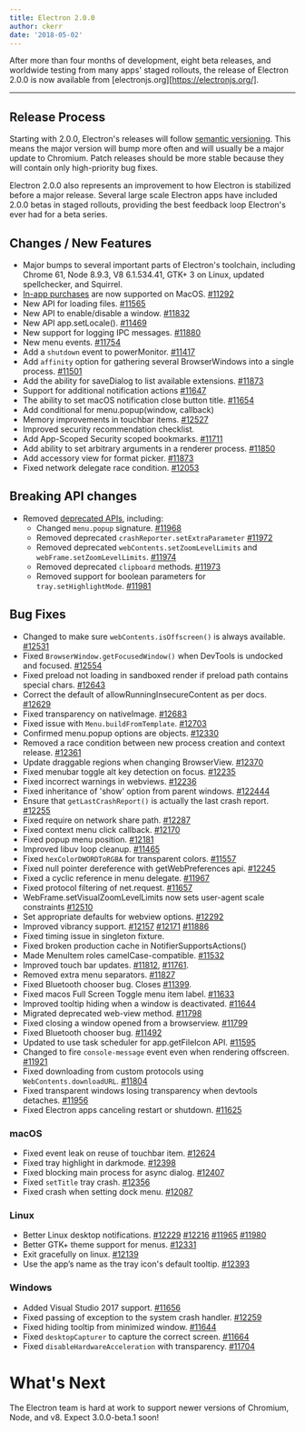 ```yaml
---
title: Electron 2.0.0
author: ckerr
date: '2018-05-02'
---
```


After more than four months of development, eight beta releases, and worldwide
testing from many apps' staged rollouts, the release of Electron 2.0.0 is now
available from [electronjs.org][https://electronjs.org/].

---

## Release Process

Starting with 2.0.0, Electron's releases will follow [semantic versioning](https://electronjs.org/blog/electron-2-semantic-boogaloo). This means the major version will bump more often and will usually be a major update to Chromium. Patch releases should be more stable because they will contain only high-priority bug fixes.

Electron 2.0.0 also represents an improvement to how Electron is stabilized before a major release. Several large scale Electron apps have included 2.0.0 betas in staged rollouts, providing the best feedback loop Electron's ever had for a beta series.

## Changes / New Features

 * Major bumps to several important parts of Electron's toolchain, including Chrome 61, Node 8.9.3, V8 6.1.534.41, GTK+ 3 on Linux, updated spellchecker, and Squirrel.
 * [In-app purchases](https://electronjs.org/blog/in-app-purchases)
   are now supported on MacOS. [#11292](https://github.com/electron/electron/pull/11292)
 * New API for loading files. [#11565](https://github.com/electron/electron/pull/11565)
 * New API to enable/disable a window. [#11832](https://github.com/electron/electron/pull/11832)
 * New API app.setLocale(). [#11469](https://github.com/electron/electron/pull/11469)
 * New support for logging IPC messages. [#11880](https://github.com/electron/electron/pull/11880)
 * New menu events. [#11754](https://github.com/electron/electron/pull/11754)
 * Add a `shutdown` event to powerMonitor. [#11417](https://github.com/electron/electron/pull/11417)
 * Add `affinity` option for gathering several BrowserWindows into a single process. [#11501](https://github.com/electron/electron/pull/11501)
 * Add the ability for saveDialog to list available extensions. [#11873](https://github.com/electron/electron/pull/11873)
 * Support for additional notification actions [#11647](https://github.com/electron/electron/pull/11647)
 * The ability to set macOS notification close button title. [#11654](https://github.com/electron/electron/pull/11654)
 * Add conditional for menu.popup(window, callback)
 * Memory improvements in touchbar items. [#12527](https://github.com/electron/electron/pull/12527)
 * Improved security recommendation checklist.
 * Add App-Scoped Security scoped bookmarks. [#11711](https://github.com/electron/electron/pull/11711)
 * Add ability to set arbitrary arguments in a renderer process. [#11850](https://github.com/electron/electron/pull/11850)
 * Add accessory view for format picker. [#11873](https://github.com/electron/electron/pull/11873)
 * Fixed network delegate race condition. [#12053](https://github.com/electron/electron/pull/12053)

## Breaking API changes

 * Removed [deprecated APIs](https://github.com/electron/electron/blob/v2.0.0-beta.8/docs/tutorial/planned-breaking-changes.md), including:
   * Changed `menu.popup` signature. [#11968](https://github.com/electron/electron/pull/11968)
   * Removed deprecated `crashReporter.setExtraParameter` [#11972](https://github.com/electron/electron/pull/11972)
   * Removed deprecated `webContents.setZoomLevelLimits` and `webFrame.setZoomLevelLimits`. [#11974](https://github.com/electron/electron/pull/11974)
   * Removed deprecated `clipboard` methods. [#11973](https://github.com/electron/electron/pull/11973)
   * Removed support for boolean parameters for `tray.setHighlightMode`. [#11981](https://github.com/electron/electron/pull/11981)

## Bug Fixes

 * Changed to make sure `webContents.isOffscreen()` is always available. [#12531](https://github.com/electron/electron/pull/12531)
 * Fixed `BrowserWindow.getFocusedWindow()` when DevTools is undocked and focused. [#12554](https://github.com/electron/electron/pull/12554)
 * Fixed preload not loading in sandboxed render if preload path contains special chars. [#12643](https://github.com/electron/electron/pull/12643)
 * Correct the default of allowRunningInsecureContent as per docs. [#12629](https://github.com/electron/electron/pull/12629)
 * Fixed transparency on nativeImage. [#12683](https://github.com/electron/electron/pull/12683)
 * Fixed issue with `Menu.buildFromTemplate`. [#12703](https://github.com/electron/electron/pull/12703)
 * Confirmed menu.popup options are objects. [#12330](https://github.com/electron/electron/pull/12330)
 * Removed a race condition between new process creation and context release. [#12361](https://github.com/electron/electron/pull/12361)
 * Update draggable regions when changing BrowserView. [#12370](https://github.com/electron/electron/pull/12370)
 * Fixed menubar toggle alt key detection on focus. [#12235](https://github.com/electron/electron/pull/12235)
 * Fixed incorrect warnings in webviews. [#12236](https://github.com/electron/electron/pull/12236)
 * Fixed inheritance of 'show' option from parent windows. [#122444](https://github.com/electron/electron/pull/122444)
 * Ensure that `getLastCrashReport()` is actually the last crash report. [#12255](https://github.com/electron/electron/pull/12255)
 * Fixed require on network share path. [#12287](https://github.com/electron/electron/pull/12287)
 * Fixed context menu click callback. [#12170](https://github.com/electron/electron/pull/12170)
 * Fixed popup menu position. [#12181](https://github.com/electron/electron/pull/12181)
 * Improved libuv loop cleanup. [#11465](https://github.com/electron/electron/pull/11465)
 * Fixed `hexColorDWORDToRGBA` for transparent colors. [#11557](https://github.com/electron/electron/pull/11557)
 * Fixed null pointer dereference with getWebPreferences api. [#12245](https://github.com/electron/electron/pull/12245)
 * Fixed a cyclic reference in menu delegate. [#11967](https://github.com/electron/electron/pull/11967)
 * Fixed protocol filtering of net.request. [#11657](https://github.com/electron/electron/pull/11657)
 * WebFrame.setVisualZoomLevelLimits now sets user-agent scale constraints [#12510](https://github.com/electron/electron/pull/12510)
 * Set appropriate defaults for webview options. [#12292](https://github.com/electron/electron/pull/12292)
 * Improved vibrancy support. [#12157](https://github.com/electron/electron/pull/12157) [#12171](https://github.com/electron/electron/pull/12171) [#11886](https://github.com/electron/electron/pull/11886)
 * Fixed timing issue in singleton fixture.
 * Fixed broken production cache in NotifierSupportsActions()
 * Made MenuItem roles camelCase-compatible. [#11532](https://github.com/electron/electron/pull/11532)
 * Improved touch bar updates. [#11812](https://github.com/electron/electron/pull/11812), [#11761](https://github.com/electron/electron/pull/11761).
 * Removed extra menu separators. [#11827](https://github.com/electron/electron/pull/11827)
 * Fixed Bluetooth chooser bug. Closes [#11399](https://github.com/electron/electron/pull/11399).
 * Fixed macos Full Screen Toggle menu item label. [#11633](https://github.com/electron/electron/pull/11633)
 * Improved tooltip hiding when a window is deactivated. [#11644](https://github.com/electron/electron/pull/11644)
 * Migrated deprecated web-view method. [#11798](https://github.com/electron/electron/pull/11798)
 * Fixed closing a window opened from a browserview. [#11799](https://github.com/electron/electron/pull/11799)
 * Fixed Bluetooth chooser bug. [#11492](https://github.com/electron/electron/pull/11492)
 * Updated to use task scheduler for app.getFileIcon API. [#11595](https://github.com/electron/electron/pull/11595)
 * Changed to fire `console-message` event even when rendering offscreen. [#11921](https://github.com/electron/electron/pull/11921)
 * Fixed downloading from custom protocols using `WebContents.downloadURL`. [#11804](https://github.com/electron/electron/pull/11804)
 * Fixed transparent windows losing transparency when devtools detaches. [#11956](https://github.com/electron/electron/pull/11956)
 * Fixed Electron apps canceling restart or shutdown. [#11625](https://github.com/electron/electron/pull/11625)

### macOS
 * Fixed event leak on reuse of touchbar item. [#12624](https://github.com/electron/electron/pull/12624)
 * Fixed tray highlight in darkmode. [#12398](https://github.com/electron/electron/pull/12398)
 * Fixed blocking main process for async dialog. [#12407](https://github.com/electron/electron/pull/12407)
 * Fixed `setTitle` tray crash. [#12356](https://github.com/electron/electron/pull/12356)
 * Fixed crash when setting dock menu. [#12087](https://github.com/electron/electron/pull/12087)

### Linux
 * Better Linux desktop notifications. [#12229](https://github.com/electron/electron/pull/12229) [#12216](https://github.com/electron/electron/pull/12216) [#11965](https://github.com/electron/electron/pull/11965) [#11980](https://github.com/electron/electron/pull/11980)
 * Better GTK+ theme support for menus. [#12331](https://github.com/electron/electron/pull/12331)
 * Exit gracefully on linux. [#12139](https://github.com/electron/electron/pull/12139)
 * Use the app’s name as the tray icon's default tooltip. [#12393](https://github.com/electron/electron/pull/12393)

### Windows
 * Added Visual Studio 2017 support. [#11656](https://github.com/electron/electron/pull/11656)
 * Fixed passing of exception to the system crash handler. [#12259](https://github.com/electron/electron/pull/12259)
 * Fixed hiding tooltip from minimized window. [#11644](https://github.com/electron/electron/pull/11644)
 * Fixed `desktopCapturer` to capture the correct screen. [#11664](https://github.com/electron/electron/pull/11664)
 * Fixed `disableHardwareAcceleration` with transparency. [#11704](https://github.com/electron/electron/pull/11704)

# What's Next

The Electron team is hard at work to support newer versions of Chromium, Node, and v8. Expect 3.0.0-beta.1 soon!
